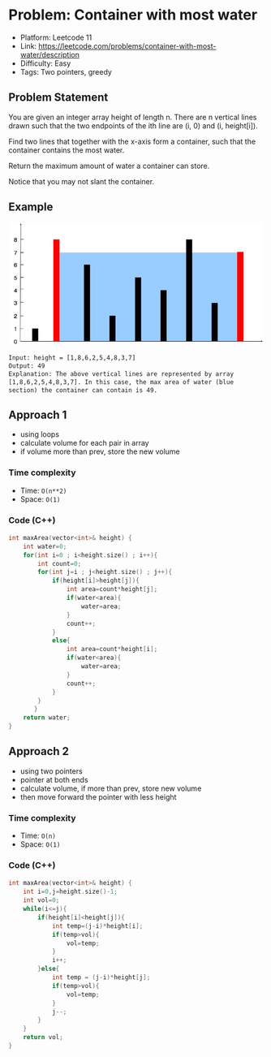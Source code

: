 # Problem: Container with most water

- Platform: Leetcode 11
- Link: https://leetcode.com/problems/container-with-most-water/description
- Difficulty: Easy
- Tags: Two pointers, greedy

## Problem Statement

You are given an integer array height of length n. There are n vertical lines drawn such that the two endpoints of the ith line are (i, 0) and (i, height[i]).

Find two lines that together with the x-axis form a container, such that the container contains the most water.

Return the maximum amount of water a container can store.

Notice that you may not slant the container.

## Example

![alt text](container.png)

```
Input: height = [1,8,6,2,5,4,8,3,7]
Output: 49
Explanation: The above vertical lines are represented by array [1,8,6,2,5,4,8,3,7]. In this case, the max area of water (blue section) the container can contain is 49.
```

## Approach 1

- using loops
- calculate volume for each pair in array
- if volume more than prev, store the new volume

### Time complexity

- Time: `O(n**2)`
- Space: `O(1)`

### Code (C++)

```c++
int maxArea(vector<int>& height) {
    int water=0;
    for(int i=0 ; i<height.size() ; i++){
        int count=0;
        for(int j=i ; j<height.size() ; j++){
            if(height[i]>height[j]){
                int area=count*height[j];
                if(water<area){
                    water=area;
                }
                count++;
            }
            else{
                int area=count*height[i];
                if(water<area){
                    water=area;
                }
                count++;
            }
        }
       }
    return water;
}
```

## Approach 2

- using two pointers
- pointer at both ends
- calculate volume, if more than prev, store new volume
- then move forward the pointer with less height

### Time complexity

- Time: `O(n)`
- Space: `O(1)`

### Code (C++)

```c++
int maxArea(vector<int>& height) {
    int i=0,j=height.size()-1;
    int vol=0;
    while(i<=j){
        if(height[i]<height[j]){
            int temp=(j-i)*height[i];
            if(temp>vol){
                vol=temp;
            }
            i++;
        }else{
            int temp = (j-i)*height[j];
            if(temp>vol){
                vol=temp;
            }
            j--;
        }
    }
    return vol;
}
```
